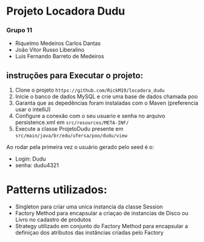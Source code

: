 # Projeto Locadora Dudu
### Grupo 11
- Riquelmo Medeiros Carlos Dantas
- João Vitor Russo Liberalino
- Luis Fernando Barreto de Medeiros

## instruções para Executar o projeto:
1. Clone o projeto `https://github.com/RickM19/locadora_dudu`
2. Inicie o banco de dados MySQL e crie uma base de dados chamada poo
3. Garanta que as depedências foram instaladas com o Maven (preferencia usar o intelliJ)
4. Configure a conexão com o seu usuario e senha no arquivo persistence.xml em `src/resources/META-INF/`
5. Execute a classe ProjetoDudu presente em `src/main/java/br/edu/ufersa/poo/dudu/view`

Ao rodar pela primeira vez o usuário gerado pelo seed é o:
- Login: Dudu
- senha: dudu4321

# Patterns utilizados:
- Singleton para criar uma unica instancia da classe Session
- Factory Method para encapsular a criaçao de instancias de Disco ou Livro no cadastro de produtos
- Strategy utilizado em conjunto do Factory Method para encapsular a definiçao dos atributos das instâncias criadas pelo Factory